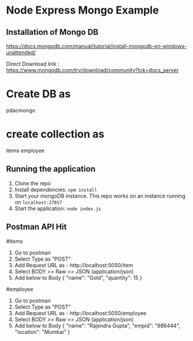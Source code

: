 # Node Express Mongo Example

## Installation of Mongo DB

https://docs.mongodb.com/manual/tutorial/install-mongodb-on-windows-unattended/

Direct Download link : https://www.mongodb.com/try/download/community?tck=docs_server

# Create DB as

pdacmongo

# create collection as

items
employee

## Running the application

1. Clone the repo
2. Install dependencies: `npm install`
3. Start your mongoDB instance. This repo works on an instance running on `localhost:27017`
4. Start the application: `node index.js`

## Postman API Hit

#Items

1. Go to postman
2. Select Type as "POST"
3. Add Request URL as - http://localhost:5050/item
4. Select BODY >> Raw >> JSON (application/json)
5. Add below to Body
   {
   "name": "Gold",
   "quantity": 15
   }

#employee

1. Go to postman
2. Select Type as "POST"
3. Add Request URL as - http://localhost:5050/employee
4. Select BODY >> Raw >> JSON (application/json)
5. Add below to Body
   {
   "name": "Rajendra Gupta",
   "empid": "986444",
   "location": "Mumbai"
   }
